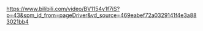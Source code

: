 https://www.bilibili.com/video/BV1154y1f7iS?p=43&spm_id_from=pageDriver&vd_source=469eabef72a0329141f4e3a883021bb4
